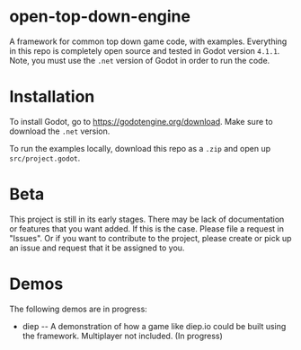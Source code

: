 # open-top-down-engine
A framework for common top down game code, with examples. Everything in this repo is completely open source and tested in Godot version `4.1.1`. Note, you must use the `.net` version of Godot in order to run the code.

# Installation
To install Godot, go to https://godotengine.org/download. Make sure to download the `.net` version.

To run the examples locally, download this repo as a `.zip` and open up `src/project.godot`.

# Beta
This project is still in its early stages. There may be lack of documentation or features that you want added. If this is the case. Please file a request in "Issues". Or if you want to contribute to the project, please create or pick up an issue and request that it be assigned to you. 

# Demos
The following demos are in progress:
- diep -- A demonstration of how a game like diep.io could be built using the framework. Multiplayer not included. (In progress)
